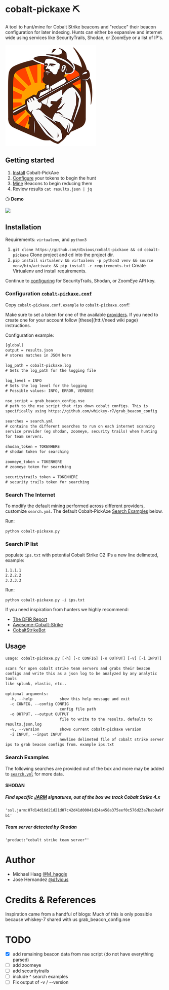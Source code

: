 # cobalt-pickaxe ⛏
A tool to hunt/mine for Cobalt Strike beacons and "reduce"
their beacon configuration for later indexing. Hunts can either be expansive and internet wide using services like SecurityTrails, Shodan, or ZoomEye or a list of IP's. 

![](static/minerman.png)

## Getting started
 
1. [Install](#installation) Cobalt-PickAxe 
2. [Configure](#configuration) your tokens to begin the hunt
3. [Mine](#search-examples) Beacons to begin reducing them
4. Review results `cat results.json | jq`

:tv: **Demo**

![](static/demo.gif)

## Installation 

Requirements: `virtualenv`, and `python3`

1. `git clone https://github.com/d1vious/cobalt-pickaxe && cd cobalt-pickaxe` Clone project and cd into the project dir.
2. `pip install virtualenv && virtualenv -p python3 venv && source venv/bin/activate && pip install -r requirements.txt` Create Virtualenv and install requirements.

Continue to [configuring](#configuration) for SecurityTrails, Shodan, or ZoomEye API key.

### Configuration [`cobalt-pickaxe.conf`](https://github.com/d1vious/cobalt-pickaxe/blob/master/cobalt-pickaxe.conf.example)

Copy `cobalt-pickaxe.conf.example` to `cobalt-pickaxe.conf`!

Make sure to set a token for one of the available [providers](https://github.com/d1vious/cobalt-pickaxe/blob/main/cobalt-pickaxe.conf.example#L18-L25). If you need to create one for your account follow [these](htt://need wiki page) instructions. 

Configuration example:

```
[global]
output = results.json
# stores matches in JSON here

log_path = cobalt-pickaxe.log
# Sets the log_path for the logging file

log_level = INFO
# Sets the log level for the logging
# Possible values: INFO, ERROR, VERBOSE

nse_script = grab_beacon_config.nse
# path to the nse script that rips down cobalt configs. This is specifically using https://github.com/whickey-r7/grab_beacon_config

searches = search.yml
# contains the different searches to run on each internet scanning service provider (eg shodan, zoomeye, security trails) when hunting for team servers.

shodan_token = TOKENHERE
# shodan token for searching

zoomeye_token = TOKENHERE
# zoomeye token for searching

securitytrails_token = TOKENHERE
# security trails token for searching
```

### Search The Internet

To modify the default mining performed across different providers, customize `search.yml`. The default Cobalt-PickAxe [Search Examples](#search-examples) below.

Run:

`python cobalt-pickaxe.py`

### Search IP list
populate `ips.txt` with potential Cobalt Strike C2 IPs a new line delimeted, example:

```
1.1.1.1
2.2.2.2
3.3.3.3
```

Run: 

`python cobalt-pickaxe.py -i ips.txt`

If you need inspiration from hunters we highly recommend:

* [The DFIR Report](https://twitter.com/TheDFIRReport)
* [Awesome-Cobalt-Strike](https://github.com/MichaelKoczwara/Awesome-CobaltStrike-Defence)
* [CobaltStrikeBot](https://twitter.com/cobaltstrikebot)

## Usage

```
usage: cobalt-pickaxe.py [-h] [-c CONFIG] [-o OUTPUT] [-v] [-i INPUT]

scans for open cobalt strike team servers and grabs their beacon configs and write this as a json log to be analyzed by any analytic tools
like splunk, elastic, etc..

optional arguments:
  -h, --help            show this help message and exit
  -c CONFIG, --config CONFIG
                        config file path
  -o OUTPUT, --output OUTPUT
                        file to write to the results, defaults to results.json.log
  -v, --version         shows current cobalt-pickaxe version
  -i INPUT, --input INPUT
                        newline delimeted file of cobalt strike server ips to grab beacon configs from. example ips.txt
```

### Search Examples

The following searches are provided out of the box and more may be added to [`search.yml`](https://github.com/d1vious/cobalt-pickaxe/blob/main/search.yml) for more data. 

#### SHODAN

##### Find specific [JARM](https://blog.cobaltstrike.com/2020/12/08/a-red-teamer-plays-with-jarm/) signatures, out of the box we track Cobalt Strike 4.x 
`'ssl.jarm:07d14d16d21d21d07c42d41d00041d24a458a375eef0c576d23a7bab9a9fb1'`

##### Team server detected by Shodan
`'product:"cobalt strike team server"'`


# Author

* Michael Haag [@M_haggis](https://twitter.com/M_haggis)
* Jose Hernandez [@d1vious](https://twitter.com/d1vious)

# Credits & References

Inspiration came from a handful of blogs:
Much of this is only possible because whiskey-7 shared with us grab_beacon_config.nse

# TODO
- [x] add remaining beacon data from nse script (do not have everything parsed)
- [ ] add zoomeye
- [ ] add securitytrails
- [ ] include ^ search examples
- [ ] Fix output of -v / --version